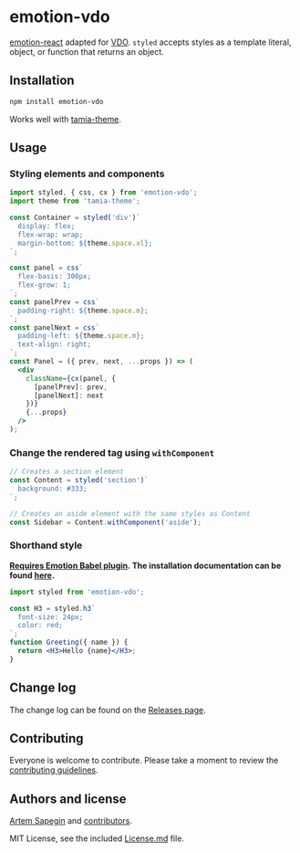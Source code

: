 # emotion-vdo

[emotion-react](https://github.com/emotion-js/emotion/blob/master/docs/styled.md) adapted for [VDO](https://github.com/DylanPiercey/vdo/). `styled` accepts styles as a template literal, object, or function that returns an object.

## Installation

```bash
npm install emotion-vdo
```

Works well with [tamia-theme](https://github.com/tamiadev/tamia-theme).

## Usage

### Styling elements and components

```jsx
import styled, { css, cx } from 'emotion-vdo';
import theme from 'tamia-theme';

const Container = styled('div')`
  display: flex;
  flex-wrap: wrap;
  margin-bottom: ${theme.space.xl};
`;

const panel = css`
  flex-basis: 300px;
  flex-grow: 1;
`;
const panelPrev = css`
  padding-right: ${theme.space.m};
`;
const panelNext = css`
  padding-left: ${theme.space.m};
  text-align: right;
`;
const Panel = ({ prev, next, ...props }) => (
  <div
    className={cx(panel, {
      [panelPrev]: prev,
      [panelNext]: next
    })}
    {...props}
  />
);
```

### Change the rendered tag using `withComponent`

```jsx
// Creates a section element
const Content = styled('section')`
  background: #333;
`;

// Creates an aside element with the same styles as Content
const Sidebar = Content.withComponent('aside');
```

### Shorthand style

**[Requires Emotion Babel plugin](https://github.com/emotion-js/emotion/blob/master/docs/babel.md). The installation documentation can be found [here](https://github.com/emotion-js/emotion/blob/master/docs/install.md).**

```jsx
import styled from 'emotion-vdo';

const H3 = styled.h3`
  font-size: 24px;
  color: red;
`;
function Greeting({ name }) {
  return <H3>Hello {name}</H3>;
}
```

## Change log

The change log can be found on the [Releases page](https://github.com/tamiadev/emotion-vdo/releases).

## Contributing

Everyone is welcome to contribute. Please take a moment to review the [contributing guidelines](Contributing.md).

## Authors and license

[Artem Sapegin](http://sapegin.me) and [contributors](https://github.com/tamiadev/emotion-vdo/graphs/contributors).

MIT License, see the included [License.md](License.md) file.
